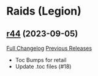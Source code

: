 # <DBM Mod> Raids (Legion)

## [r44](https://github.com/DeadlyBossMods/DBM-Legion/tree/r44) (2023-09-05)
[Full Changelog](https://github.com/DeadlyBossMods/DBM-Legion/compare/r43...r44) [Previous Releases](https://github.com/DeadlyBossMods/DBM-Legion/releases)

- Toc Bumps for retail  
- Update .toc files (#18)  
